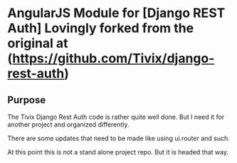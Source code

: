 AngularJS Module for [Django REST Auth] Lovingly forked from the original at (https://github.com/Tivix/django-rest-auth)
==================================================================================

Purpose
-------

The Tivix Django Rest Auth code is rather quite well done. But I need it for another project and organized differently. 

There are some updates that need to be made like using ui.router and such. 

At this point this is not a stand alone project repo. But it is headed that way.


